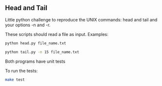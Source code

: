 ## Head and Tail

Little python challenge to reproduce the UNIX commands: head and tail and your
options -n and -r.

These scripts should read a file as input. Examples:

```bash
python head.py file_name.txt
```
```bash
python tail.py -n 15 file_name.txt
```

Both programs have unit tests

To run the tests:

```bash
make test
```
